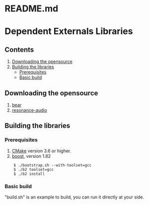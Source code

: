 README.md
=========
# Dependent Externals Libraries

## Contents
1. [Downloading the opensource](#Downloading-the-opensource)
2. [Building the libraries](#Building-the-libraries)
    - [Prerequisites](#Prerequisites)
    - [Basic build](#Basic-build)


## Downloading the opensource
 1. [bear](https://github.com/ebu/bear)
 2. [resonance-audio](https://github.com/resonance-audio/resonance-audio)


## Building the libraries

### Prerequisites
 1. [CMake](https://cmake.org) version 3.6 or higher.
 2. [boost](https://boostorg.jfrog.io/artifactory/main/release/1.82.0/source/boost_1_82_0.zip), version 1.82
~~~
    $ ./bootstrap.sh --with-toolset=gcc
    $ ./b2 toolset=gcc
    $ ./b2 install
~~~

### Basic build
"build.sh" is an example to build, you can run it directly at your side.